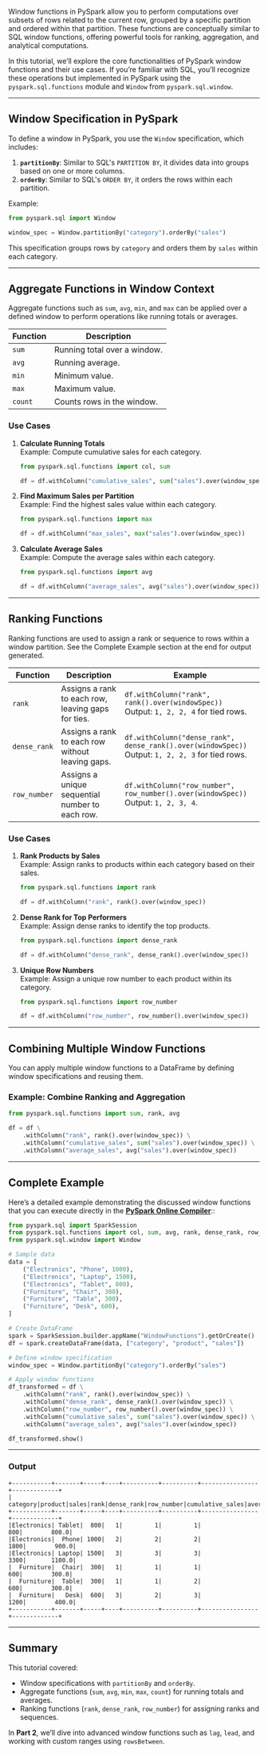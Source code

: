 Window functions in PySpark allow you to perform computations over subsets of rows related to the current row, grouped by a specific partition and ordered within that partition. These functions are conceptually similar to SQL window functions, offering powerful tools for ranking, aggregation, and analytical computations.

In this tutorial, we’ll explore the core functionalities of PySpark window functions and their use cases. If you’re familiar with SQL, you’ll recognize these operations but implemented in PySpark using the `pyspark.sql.functions` module and `Window` from `pyspark.sql.window`.

---

## **Window Specification in PySpark**  

To define a window in PySpark, you use the `Window` specification, which includes:  

1. **`partitionBy`**: Similar to SQL's `PARTITION BY`, it divides data into groups based on one or more columns.  
2. **`orderBy`**: Similar to SQL's `ORDER BY`, it orders the rows within each partition.  

Example:  

```python
from pyspark.sql import Window

window_spec = Window.partitionBy("category").orderBy("sales")
```

This specification groups rows by `category` and orders them by `sales` within each category.

---

## **Aggregate Functions in Window Context**  

Aggregate functions such as `sum`, `avg`, `min`, and `max` can be applied over a defined window to perform operations like running totals or averages.

| **Function**  | **Description**              |
|---------------|------------------------------|
| `sum`         | Running total over a window. |
| `avg`         | Running average.             |
| `min`         | Minimum value.               |
| `max`         | Maximum value.               |
| `count`       | Counts rows in the window.   |

### **Use Cases**

1. **Calculate Running Totals**  
   Example: Compute cumulative sales for each category.  

   ```python
   from pyspark.sql.functions import col, sum

   df = df.withColumn("cumulative_sales", sum("sales").over(window_spec))
   ```

2. **Find Maximum Sales per Partition**  
   Example: Find the highest sales value within each category.  

   ```python
   from pyspark.sql.functions import max

   df = df.withColumn("max_sales", max("sales").over(window_spec))
   ```

3. **Calculate Average Sales**  
   Example: Compute the average sales within each category.  

   ```python
   from pyspark.sql.functions import avg

   df = df.withColumn("average_sales", avg("sales").over(window_spec))
   ```

---

## **Ranking Functions**  

Ranking functions are used to assign a rank or sequence to rows within a window partition. See the Complete Example section at the end for output generated.

| **Function**    | **Description**                                        | **Example**                                                                                              |
|------------------|--------------------------------------------------------|----------------------------------------------------------------------------------------------------------|
| `rank`          | Assigns a rank to each row, leaving gaps for ties.      | `df.withColumn("rank", rank().over(windowSpec))`<br>Output: `1, 2, 2, 4` for tied rows.                  |
| `dense_rank`    | Assigns a rank to each row without leaving gaps.        | `df.withColumn("dense_rank", dense_rank().over(windowSpec))`<br>Output: `1, 2, 2, 3` for tied rows.      |
| `row_number`    | Assigns a unique sequential number to each row.         | `df.withColumn("row_number", row_number().over(windowSpec))`<br>Output: `1, 2, 3, 4`.                   |

### **Use Cases**

1. **Rank Products by Sales**  
   Example: Assign ranks to products within each category based on their sales.  

   ```python
   from pyspark.sql.functions import rank

   df = df.withColumn("rank", rank().over(window_spec))
   ```

2. **Dense Rank for Top Performers**  
   Example: Assign dense ranks to identify the top products.  

   ```python
   from pyspark.sql.functions import dense_rank

   df = df.withColumn("dense_rank", dense_rank().over(window_spec))
   ```

3. **Unique Row Numbers**  
   Example: Assign a unique row number to each product within its category.  

   ```python
   from pyspark.sql.functions import row_number

   df = df.withColumn("row_number", row_number().over(window_spec))
   ```

---

## **Combining Multiple Window Functions**  

You can apply multiple window functions to a DataFrame by defining window specifications and reusing them.

### Example: Combine Ranking and Aggregation  

```python
from pyspark.sql.functions import sum, rank, avg

df = df \
    .withColumn("rank", rank().over(window_spec)) \
    .withColumn("cumulative_sales", sum("sales").over(window_spec)) \
    .withColumn("average_sales", avg("sales").over(window_spec))
```

---

## **Complete Example**  

Here’s a detailed example demonstrating the discussed window functions that you can execute directly in the **[PySpark Online Compiler](../pyspark-online-compiler)**::  

```python
from pyspark.sql import SparkSession
from pyspark.sql.functions import col, sum, avg, rank, dense_rank, row_number
from pyspark.sql.window import Window

# Sample data
data = [
    ("Electronics", "Phone", 1000),
    ("Electronics", "Laptop", 1500),
    ("Electronics", "Tablet", 800),
    ("Furniture", "Chair", 300),
    ("Furniture", "Table", 300),
    ("Furniture", "Desk", 600),
]

# Create DataFrame
spark = SparkSession.builder.appName("WindowFunctions").getOrCreate()
df = spark.createDataFrame(data, ["category", "product", "sales"])

# Define window specification
window_spec = Window.partitionBy("category").orderBy("sales")

# Apply window functions
df_transformed = df \
    .withColumn("rank", rank().over(window_spec)) \
    .withColumn("dense_rank", dense_rank().over(window_spec)) \
    .withColumn("row_number", row_number().over(window_spec)) \
    .withColumn("cumulative_sales", sum("sales").over(window_spec)) \
    .withColumn("average_sales", avg("sales").over(window_spec))

df_transformed.show()
```

---

### **Output**  

```
+-----------+-------+-----+----+----------+----------+----------------+-------------+
|   category|product|sales|rank|dense_rank|row_number|cumulative_sales|average_sales|
+-----------+-------+-----+----+----------+----------+----------------+-------------+
|Electronics| Tablet|  800|   1|         1|         1|             800|        800.0|
|Electronics|  Phone| 1000|   2|         2|         2|            1800|        900.0|
|Electronics| Laptop| 1500|   3|         3|         3|            3300|       1100.0|
|  Furniture|  Chair|  300|   1|         1|         1|             600|        300.0|
|  Furniture|  Table|  300|   1|         1|         2|             600|        300.0|
|  Furniture|   Desk|  600|   3|         2|         3|            1200|        400.0|
+-----------+-------+-----+----+----------+----------+----------------+-------------+

```

---

## **Summary**

This tutorial covered:  

- Window specifications with `partitionBy` and `orderBy`.  
- Aggregate functions (`sum`, `avg`, `min`, `max`, `count`) for running totals and averages.  
- Ranking functions (`rank`, `dense_rank`, `row_number`) for assigning ranks and sequences.  

In **Part 2**, we’ll dive into advanced window functions such as `lag`, `lead`, and working with custom ranges using `rowsBetween`.